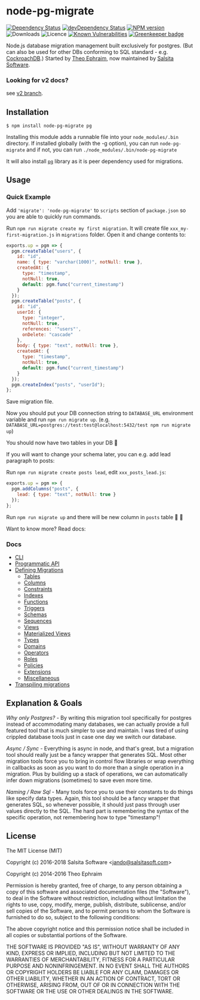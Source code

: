 # node-pg-migrate

[![Dependency Status](https://img.shields.io/david/salsita/node-pg-migrate.svg)](https://david-dm.org/salsita/node-pg-migrate)
[![devDependency Status](https://img.shields.io/david/dev/salsita/node-pg-migrate.svg)](https://david-dm.org/salsita/node-pg-migrate?type=dev)
[![NPM version](https://img.shields.io/npm/v/node-pg-migrate.svg)](https://www.npmjs.com/package/node-pg-migrate)
![Downloads](https://img.shields.io/npm/dm/node-pg-migrate.svg?style=flat)
![Licence](https://img.shields.io/npm/l/node-pg-migrate.svg?style=flat)
[![Known Vulnerabilities](https://snyk.io/test/github/salsita/node-pg-migrate/badge.svg)](https://snyk.io/test/github/salsita/node-pg-migrate)
[![Greenkeeper badge](https://badges.greenkeeper.io/salsita/node-pg-migrate.svg)](https://greenkeeper.io/)

Node.js database migration management built exclusively for postgres. (But can also be used for other DBs conforming to SQL standard - e.g. [CockroachDB](https://github.com/cockroachdb/cockroach).)
Started by [Theo Ephraim](https://github.com/theoephraim/), now maintained by [Salsita Software](https://www.salsitasoft.com/).

### Looking for v2 docs?

see [v2 branch](https://github.com/salsita/node-pg-migrate/tree/v2).

## Installation

    $ npm install node-pg-migrate pg

Installing this module adds a runnable file into your `node_modules/.bin` directory. If installed globally (with the -g option), you can run `node-pg-migrate` and if not, you can run `./node_modules/.bin/node-pg-migrate`

It will also install [`pg`](https://node-postgres.com/) library as it is peer dependency used for migrations.

## Usage

### Quick Example

Add `'migrate': 'node-pg-migrate'` to `scripts` section of `package.json` so you are able to quickly run commands.

Run `npm run migrate create my first migration`. It will create file `xxx_my-first-migration.js` in `migrations` folder.
Open it and change contents to:

```js
exports.up = pgm => {
  pgm.createTable("users", {
    id: "id",
    name: { type: "varchar(1000)", notNull: true },
    createdAt: {
      type: "timestamp",
      notNull: true,
      default: pgm.func("current_timestamp")
    }
  });
  pgm.createTable("posts", {
    id: "id",
    userId: {
      type: "integer",
      notNull: true,
      references: '"users"',
      onDelete: "cascade"
    },
    body: { type: "text", notNull: true },
    createdAt: {
      type: "timestamp",
      notNull: true,
      default: pgm.func("current_timestamp")
    }
  });
  pgm.createIndex("posts", "userId");
};
```

Save migration file.

Now you should put your DB connection string to `DATABASE_URL` environment variable and run `npm run migrate up`.
(e.g. `DATABASE_URL=postgres://test:test@localhost:5432/test npm run migrate up`)

You should now have two tables in your DB :tada:

If you will want to change your schema later, you can e.g. add lead paragraph to posts:

Run `npm run migrate create posts lead`, edit `xxx_posts_lead.js`:

```js
exports.up = pgm => {
  pgm.addColumns("posts", {
    lead: { type: "text", notNull: true }
  });
};
```

Run `npm run migrate up` and there will be new column in `posts` table :tada: :tada:

Want to know more? Read docs:

### Docs

- [CLI](docs/cli.md)
- [Programmatic API](docs/api.md)
- [Defining Migrations](docs/migrations.md)
  - [Tables](docs/tables.md)
  - [Columns](docs/columns.md)
  - [Constraints](docs/constraints.md)
  - [Indexes](docs/indexes.md)
  - [Functions](docs/functions.md)
  - [Triggers](docs/triggers.md)
  - [Schemas](docs/schemas.md)
  - [Sequences](docs/sequences.md)
  - [Views](docs/views.md)
  - [Materialized Views](docs/mViews.md)
  - [Types](docs/types.md)
  - [Domains](docs/domains.md)
  - [Operators](docs/operators.md)
  - [Roles](docs/roles.md)
  - [Policies](docs/policies.md)
  - [Extensions](docs/extensions.md)
  - [Miscellaneous](docs/misc.md)
- [Transpiling migrations](docs/transpiling.md)

## Explanation & Goals

_Why only Postgres?_ - By writing this migration tool specifically for postgres instead of accommodating many databases, we can actually provide a full featured tool that is much simpler to use and maintain. I was tired of using crippled database tools just in case one day we switch our database.

_Async / Sync_ - Everything is async in node, and that's great, but a migration tool should really just be a fancy wrapper that generates SQL. Most other migration tools force you to bring in control flow libraries or wrap everything in callbacks as soon as you want to do more than a single operation in a migration. Plus by building up a stack of operations, we can automatically infer down migrations (sometimes) to save even more time.

_Naming / Raw Sql_ - Many tools force you to use their constants to do things like specify data types. Again, this tool should be a fancy wrapper that generates SQL, so whenever possible, it should just pass through user values directly to the SQL. The hard part is remembering the syntax of the specific operation, not remembering how to type "timestamp"!

## License

The MIT License (MIT)

Copyright (c) 2016-2018 Salsita Software &lt;jando@salsitasoft.com&gt;

Copyright (c) 2014-2016 Theo Ephraim

Permission is hereby granted, free of charge, to any person obtaining a copy
of this software and associated documentation files (the "Software"), to deal
in the Software without restriction, including without limitation the rights
to use, copy, modify, merge, publish, distribute, sublicense, and/or sell
copies of the Software, and to permit persons to whom the Software is
furnished to do so, subject to the following conditions:

The above copyright notice and this permission notice shall be included in all
copies or substantial portions of the Software.

THE SOFTWARE IS PROVIDED "AS IS", WITHOUT WARRANTY OF ANY KIND, EXPRESS OR
IMPLIED, INCLUDING BUT NOT LIMITED TO THE WARRANTIES OF MERCHANTABILITY,
FITNESS FOR A PARTICULAR PURPOSE AND NONINFRINGEMENT. IN NO EVENT SHALL THE
AUTHORS OR COPYRIGHT HOLDERS BE LIABLE FOR ANY CLAIM, DAMAGES OR OTHER
LIABILITY, WHETHER IN AN ACTION OF CONTRACT, TORT OR OTHERWISE, ARISING FROM,
OUT OF OR IN CONNECTION WITH THE SOFTWARE OR THE USE OR OTHER DEALINGS IN THE
SOFTWARE.

